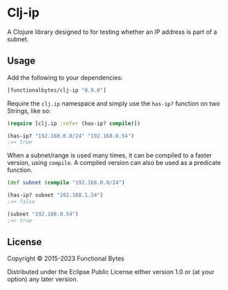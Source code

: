 # Clj-ip

A Clojure library designed to for testing whether an IP address is
part of a subnet.

## Usage

Add the following to your dependencies:

```clj
[functionalbytes/clj-ip "0.9.0"]
```

Require the `clj.ip` namespace and simply use the `has-ip?` function
on two Strings, like so:

```clj
(require [clj.ip :refer (has-ip? compile)])

(has-ip? "192.168.0.0/24" "192.168.0.54")
;=> true
```

When a subnet/range is used many times, it can be compiled to a faster
version, using `compile`. A compiled version can also be used as a
predicate function.

```clj
(def subnet (compile "192.168.0.0/24")

(has-ip? subnet "192.168.1.54")
;=> false

(subnet "192.168.0.54")
;=> true
```

## License

Copyright © 2015-2023 Functional Bytes

Distributed under the Eclipse Public License either version 1.0 or (at
your option) any later version.
